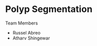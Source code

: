 # Polyp Segmentation 
Team Members
* Russel Abreo
* Atharv Shingewar


<!-- Unofficial Pytorch implementation of following papers :
* [Deep ResUnet](https://arxiv.org/pdf/1711.10684.pdf)
* [ResUnet ++](https://arxiv.org/pdf/1911.07067.pdf)

## Note
* This repo written for experimentation (fun) purpose and heavily hard coded, so avoid to use this as it is in production environement.
* I only wrote ResUnet and ResUnet++ model, Unet is pre-implemented and borrows from this [repo](https://github.com/jeffwen/road_building_extraction).
* Use your own pre-processing and dataloader, dataloader and pre-processing of this repo written for specific use case.
* This repo only tested on [Massachusetts Roads Dataset](https://www.cs.toronto.edu/~vmnih/data/).

## Pre-processing
* This pre-processing is for specific use case and follows strict directory structure.
````buildoutcfg
python preprocess.py --config "config/default.yaml" --train training_files_dir --valid validation_files_dir
````
* Training and validation directories passed in `args` above should contain two folders `input` for input images and `output` for target images. And all images are of fixed square size (in this case `1500 * 1500` pixels).
* Pre-processing crop each input and target image into several fixed size (in this case `224 * 224`) small cropped images and saved into `input_crop` and `mask_crop` respectively on training and validation dump directories as in `config` file.
* You can change training and validation dump directories from config file i.e. `configs/default.yaml`.
## Training
```buildoutcfg
python train.py --name "default" --config "config/default.yaml"
```
For Tensorboard:
``tensorboard --logdir logs/
``
## References
- [DenseASPP for Semantic Segmentation in Street Scenes](https://github.com/DeepMotionAIResearch/DenseASPP)
- [ResUNet++ with Conditional Random Field](https://github.com/DebeshJha/ResUNetplusplus_with-CRF-and-TTA)
- [SENet](https://github.com/moskomule/senet.pytorch)
- [Road Extraction Using PyTorch](https://github.com/jeffwen/road_building_extraction)
- [ASPP Module](https://medium.com/@aidanaden/deeplabv3-pytorch-code-explained-line-by-line-sort-of-19e729bb2af6)
- [Deep Residual-Unet](https://arxiv.org/pdf/1711.10684.pdf)
- [Squeeze-and-Excitation Networks](https://arxiv.org/pdf/1709.01507.pdf)
- [ResUNet++](https://arxiv.org/pdf/1911.07067.pdf)
- [Unet](https://arxiv.org/pdf/1505.04597.pdf)
- [Brain tumor segmentation](https://github.com/galprz/brain-tumor-segmentation) -->

